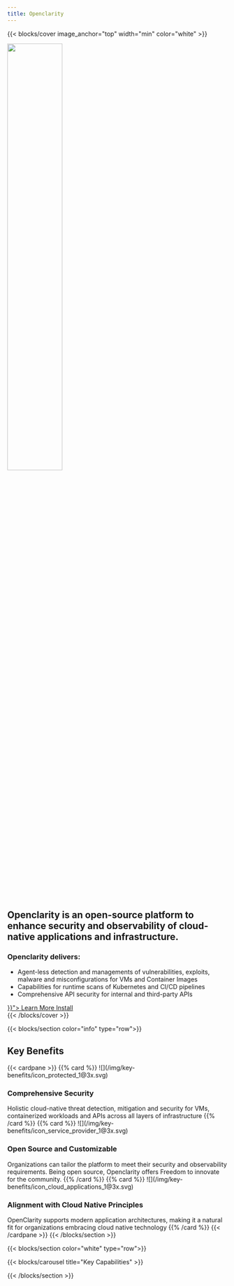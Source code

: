 ```yaml
---
title: Openclarity
---
```


{{< blocks/cover image_anchor="top" width="min" color="white" >}}
<div class="m-3 p-5 hero-card">

<img class="py-4" src="/img/color-logo/logo.svg" width="50%"/>

<h2 class="hero-header py-4">Openclarity is an open-source platform to enhance security and observability of cloud-native applications and infrastructure.</h2>

<h3 class="hero-subtitle">Openclarity delivers:</h3>
<ul>
<li>Agent-less detection and managements of vulnerabilities, exploits, malware and misconfigurations for VMs and Container Images</li>
<li>Capabilities for runtime scans of Kubernetes and CI/CD pipelines</li>
<li>Comprehensive API security for internal and third-party APIs</li>
</ul>

<div class="mx-auto">
	<a class="btn btn-lg btn-primary mr-3 mb-4" href="{{< relref "/docs/" >}}">
		Learn More <i class="fa-solid fa-circle-right ml-2"></i>
	</a>
	<a class="btn btn-lg btn-secondary mr-3 mb-4" href="/docs/user-guide/">
		Install <i class="fa-brands fa-github ml-2 "></i>
	</a>
</div>
</div>
{{< /blocks/cover >}}

{{< blocks/section color="info" type="row">}}
<!-- FIXME fix background color -->
<h2 class="py-3">Key Benefits</h2>
{{< cardpane >}}
  {{% card %}}
  ![](/img/key-benefits/icon_protected_1@3x.svg) </br>
  <h3>Comprehensive Security</h3>
  Holistic cloud-native threat detection, mitigation and security for VMs, containerized workloads and APIs across all layers of infrastructure
  {{% /card %}}
  {{% card %}}
  ![](/img/key-benefits/icon_service_provider_1@3x.svg) </br>
  <h3>Open Source and Customizable</h3>
  Organizations can tailor the platform to meet their security and observability requirements. Being open source, Openclarity offers Freedom to innovate for the community.
  {{% /card %}}
  {{% card %}}
  ![](/img/key-benefits/icon_cloud_applications_1@3x.svg) </br>
  <h3>Alignment with Cloud Native Principles</h3>
  OpenClarity supports modern application architectures, making it a natural fit for organizations embracing cloud native technology
  {{% /card %}}
{{< /cardpane >}}
{{< /blocks/section >}}

{{< blocks/section color="white" type="row">}}

{{< blocks/carousel title="Key Capabilities" >}}

{{< /blocks/section >}}
